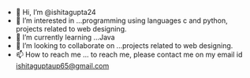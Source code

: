 - 👋 Hi, I’m @ishitagupta24
- 👀 I’m interested in ...programming using languages c and python,  projects related to web designing.
- 🌱 I’m currently learning ...Java 
- 💞️ I’m looking to collaborate on ...projects related to web designing.
- 📫 How to reach me ... to reach me, please contact me on my email id ishitaguptaup65@gmail.com

<!---
ishitagupta24/ishitagupta24 is a ✨ special ✨ repository because its `README.md` (this file) appears on your GitHub profile.
You can click the Preview link to take a look at your changes.
--->
